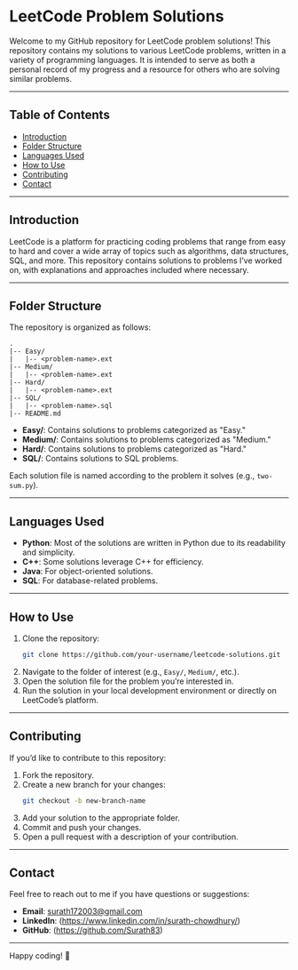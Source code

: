 # LeetCode Problem Solutions

Welcome to my GitHub repository for LeetCode problem solutions! This repository contains my solutions to various LeetCode problems, written in a variety of programming languages. It is intended to serve as both a personal record of my progress and a resource for others who are solving similar problems.

---

## Table of Contents

- [Introduction](#introduction)
- [Folder Structure](#folder-structure)
- [Languages Used](#languages-used)
- [How to Use](#how-to-use)
- [Contributing](#contributing)
- [Contact](#contact)

---

## Introduction

LeetCode is a platform for practicing coding problems that range from easy to hard and cover a wide array of topics such as algorithms, data structures, SQL, and more. This repository contains solutions to problems I’ve worked on, with explanations and approaches included where necessary.

---

## Folder Structure

The repository is organized as follows:

```
.
|-- Easy/
|   |-- <problem-name>.ext
|-- Medium/
|   |-- <problem-name>.ext
|-- Hard/
|   |-- <problem-name>.ext
|-- SQL/
|   |-- <problem-name>.sql
|-- README.md
```

- **Easy/**: Contains solutions to problems categorized as "Easy."
- **Medium/**: Contains solutions to problems categorized as "Medium."
- **Hard/**: Contains solutions to problems categorized as "Hard."
- **SQL/**: Contains solutions to SQL problems.

Each solution file is named according to the problem it solves (e.g., `two-sum.py`).

---

## Languages Used

- **Python**: Most of the solutions are written in Python due to its readability and simplicity.
- **C++**: Some solutions leverage C++ for efficiency.
- **Java**: For object-oriented solutions.
- **SQL**: For database-related problems.

---

## How to Use

1. Clone the repository:
   ```bash
   git clone https://github.com/your-username/leetcode-solutions.git
   ```
2. Navigate to the folder of interest (e.g., `Easy/`, `Medium/`, etc.).
3. Open the solution file for the problem you’re interested in.
4. Run the solution in your local development environment or directly on LeetCode’s platform.

---

## Contributing

If you’d like to contribute to this repository:

1. Fork the repository.
2. Create a new branch for your changes:
   ```bash
   git checkout -b new-branch-name
   ```
3. Add your solution to the appropriate folder.
4. Commit and push your changes.
5. Open a pull request with a description of your contribution.

---

## Contact

Feel free to reach out to me if you have questions or suggestions:

- **Email**: surath172003@gmail.com
- **LinkedIn**: (https://www.linkedin.com/in/surath-chowdhury/)
- **GitHub**: (https://github.com/Surath83)

---

Happy coding! :rocket:

